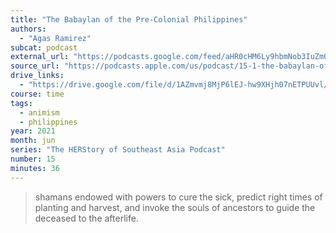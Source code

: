 ```yaml
---
title: "The Babaylan of the Pre-Colonial Philippines"
authors:
  - "Agas Ramirez"
subcat: podcast
external_url: "https://podcasts.google.com/feed/aHR0cHM6Ly9hbmNob3IuZm0vcy8xNDJiMjAyOC9wb2RjYXN0L3Jzcw/episode/MDU1MmE0ZDktZDE4OS00YzcyLWI0YmYtYTUzM2IwZjM4ODU4?ep=14"
source_url: "https://podcasts.apple.com/us/podcast/15-1-the-babaylan-of-pre-colonial-philippines/id1500950084?i=1000526819756"
drive_links:
  - "https://drive.google.com/file/d/1AZmvmj8MjP6lEJ-hw9XHjh07nETPUUvl/view?usp=drivesdk"
course: time
tags:
  - animism
  - philippines
year: 2021
month: jun
series: "The HERStory of Southeast Asia Podcast"
number: 15
minutes: 36
---
```


> shamans endowed with powers to cure the sick, predict right times of planting and harvest, and invoke the souls of ancestors to guide the deceased to the afterlife.
